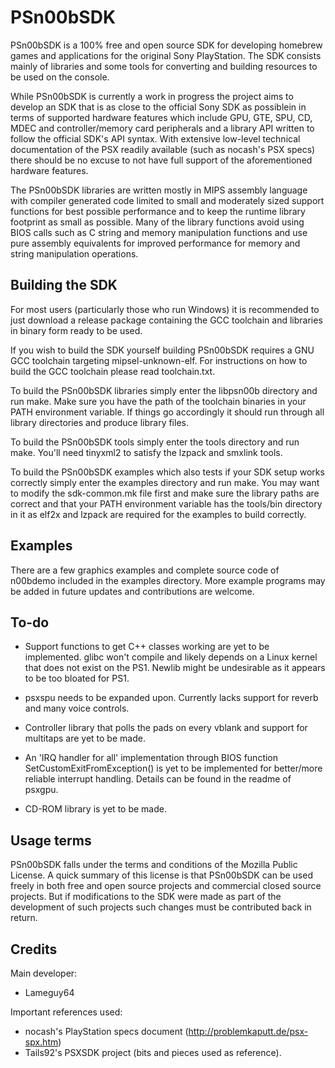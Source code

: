 # PSn00bSDK

PSn00bSDK is a 100% free and open source SDK for developing homebrew games and applications for the original Sony PlayStation. The SDK consists mainly of libraries and some tools for converting and building resources to be used on the console.

While PSn00bSDK is currently a work in progress the project aims to develop an SDK that is as close to the official Sony SDK as possiblein in terms of supported hardware features which include GPU, GTE, SPU, CD, MDEC and controller/memory card peripherals and a library API written to follow the official SDK's API syntax. With extensive low-level technical documentation of the PSX readily available (such as nocash's PSX specs) there should be no excuse to not have full support of the aforementioned hardware features.

The PSn00bSDK libraries are written mostly in MIPS assembly language with compiler generated code limited to small and moderately sized support functions for best possible performance and to keep the runtime library footprint as small as possible. Many of the library functions avoid using BIOS calls such as C string and memory manipulation functions and use pure assembly equivalents for improved performance for memory and string manipulation operations.


## Building the SDK

For most users (particularly those who run Windows) it is recommended to just download a release package containing the GCC toolchain and libraries in binary form ready to be used.

If you wish to build the SDK yourself building PSn00bSDK requires a GNU GCC toolchain targeting mipsel-unknown-elf. For instructions on how to build the GCC toolchain please read toolchain.txt.

To build the PSn00bSDK libraries simply enter the libpsn00b directory and run make. Make sure you have the path of the toolchain binaries in your PATH environment variable. If things go accordingly it should run through all library directories and produce library files.

To build the PSn00bSDK tools simply enter the tools directory and run make. You'll need tinyxml2 to satisfy the lzpack and smxlink tools.

To build the PSn00bSDK examples which also tests if your SDK setup works correctly simply enter the examples directory and run make. You may want to modify the sdk-common.mk file first and make sure the library paths are correct and that your PATH environment variable has the tools/bin directory in it as elf2x and lzpack are required for the examples to build correctly.


## Examples

There are a few graphics examples and complete source code of n00bdemo included in the examples directory. More example programs may be added in future updates and contributions are welcome.


## To-do

* Support functions to get C++ classes working are yet to be implemented. glibc won't compile and likely depends on a Linux kernel that does not exist on the PS1. Newlib might be undesirable as it appears to be too bloated for PS1.

* psxspu needs to be expanded upon. Currently lacks support for reverb and many voice controls.

* Controller library that polls the pads on every vblank and support for multitaps are yet to be made.

* An 'IRQ handler for all' implementation through BIOS function SetCustomExitFromException() is yet to be implemented for better/more reliable interrupt handling. Details can be found in the readme of psxgpu.

* CD-ROM library is yet to be made.


## Usage terms

PSn00bSDK falls under the terms and conditions of the Mozilla Public License. A quick summary of this license is that PSn00bSDK can be used freely in both free and open source projects and commercial closed source projects. But if modifications to the SDK were made as part of the development of such projects such changes must be contributed back in return.


## Credits

Main developer:
* Lameguy64

Important references used:
* nocash's PlayStation specs document (http://problemkaputt.de/psx-spx.htm)
* Tails92's PSXSDK project (bits and pieces used as reference).
